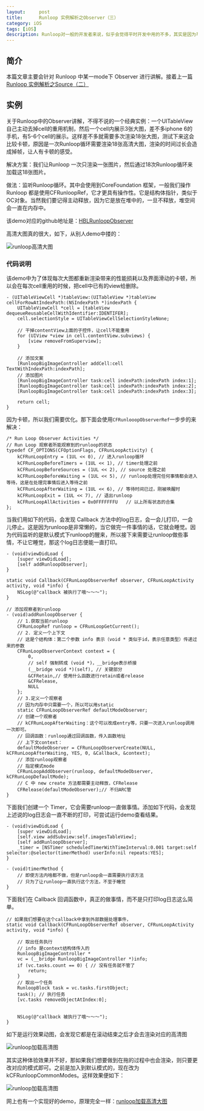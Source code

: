 ```yaml
---
layout:     post
title:      Runloop 实例解析之Observer（三）
category: iOS
tags: [iOS]
description: Runloop对一般的开发者来说，似乎会觉得平时开发中用的不多，其实是因为苹果帮我们封装的太好了。后面主要会使用例子来解析runloop的使用。
---
```


## 简介

本篇文章主要会针对 Runloop 中某一mode下 Observer 进行讲解。接着上一篇[Runloop 实例解析之Source（二）](http://benlinhuo.github.io//ios/2018/12/09/Runloop%E5%AE%9E%E4%BE%8B%E8%A7%A3%E6%9E%90-%E4%BA%8C.html)


## 实例

关于Runloop中的Observer讲解，不得不说的一个经典实例：一个UITableView 自己主动去掉cell的重用机制，然后一个cell内展示3张大图，差不多iphone 6的手机，有5-6个cell的展示。这样差不多就需要多次渲染18张大图，测试下来这会比较卡顿，原因是一次Runloop循环需要渲染18张高清大图，渲染的时间过长会造成掉帧，让人有卡顿的感受。

解决方案：我们让Runloop 一次只渲染一张图片，然后通过18次Runloop循环来加载这18张图片。

做法：监听Runloop循环。其中会使用到CoreFoundation 框架，一般我们操作 Runloop 都是使用CFRunloopRef，它才更具有操作性。它是结构体指针，类似于OC对象。当然我们要记得主动释放，因为它是放在堆中的，一旦不释放，堆空间会一直在内存中。

该demo对应的github地址是：[HBLRunloopObserver](https://github.com/benlinhuo/BLOGExample/tree/master/HBLRunloopObserver)

高清大图真的很大，如下，从别人demo中搂的：

![runloop高清大图](/assets/images/runloop_bigImage.png)


### 代码说明

该demo中为了体现每次大图都重新渲染带来的性能损耗以及界面滑动的卡顿，所以会在每次cell重用的时候，把cell中已有的view给删除。

```
- (UITableViewCell *)tableView:(UITableView *)tableView cellForRowAtIndexPath:(NSIndexPath *)indexPath {
    UITableViewCell *cell = [tableView dequeueReusableCellWithIdentifier:IDENTIFER];
    cell.selectionStyle = UITableViewCellSelectionStyleNone;
    
    // 干掉contentView上面的子控件，让cell不能重用
    for (UIView *view in cell.contentView.subviews) {
        [view removeFromSuperview];
    }
    
    // 添加文案
    [RunloopBigImageController addCell:cell TextWithIndexPath:indexPath];
    // 添加图片
    [RunloopBigImageController task:cell indexPath:indexPath index:1];
    [RunloopBigImageController task:cell indexPath:indexPath index:2];
    [RunloopBigImageController task:cell indexPath:indexPath index:3];

    return cell;
}
```

因为卡顿，所以我们需要优化。那下面会使用`CFRunlooopObserverRef`一步步的来解决：

```
/* Run Loop Observer Activities */
// Run Loop 观察者所能观察到的runloop的状态
typedef CF_OPTIONS(CFOptionFlags, CFRunLoopActivity) {
    kCFRunLoopEntry = (1UL << 0), // 进入runloop循环
    kCFRunLoopBeforeTimers = (1UL << 1), // timer处理之前
    kCFRunLoopBeforeSources = (1UL << 2), // source 处理之前
    kCFRunLoopBeforeWaiting = (1UL << 5), // runloop处理完任何事情都会进入等待，这是在处理完事情后进入等待之前
    kCFRunLoopAfterWaiting = (1UL << 6), // 等待时间已过，刚被唤醒时
    kCFRunLoopExit = (1UL << 7), // 退出runloop  
    kCFRunLoopAllActivities = 0x0FFFFFFFU   // 以上所有状态的合集
};
```

当我们用如下的代码，会发现 Callback 方法中的log日志，会一会儿打印，一会儿停止。这是因为runloop是非常懒的，当它做完一件事情的话，它就会睡觉。因为代码监听的是默认模式下runloop的醒来，所以接下来需要让runloop做些事情，不让它睡觉，那这个log日志便能一直打印。

```
- (void)viewDidLoad {
    [super viewDidLoad];
    [self addRunloopObserver];
}

static void Callback(CFRunLoopObserverRef observer, CFRunLoopActivity activity, void *info) {
    NSLog(@"callback 被执行了哦～～～");
}

// 添加观察者到runloop
- (void)addRunloopObserver {
    // 1.获取当前runloop
    CFRunLoopRef runloop = CFRunLoopGetCurrent();
    // 2. 定义一个上下文
    // 这是个结构体：第二个参数 info 表示（void * 类似于id，表示任意类型）传递过来的参数
    CFRunLoopObserverContext context = {
        0,
        // self 强制转成 (void *)，__bridge表示桥接
        (__bridge void *)(self), // 关键部分
        &CFRetain,// 使用什么函数进行retain或者release
        &CFRelease,
        NULL
    };
    // 3.定义一个观察者
    // 因为内存中只需要一个，所以可以用static
    static CFRunLoopObserverRef defaultModeObserver;
    // 创建一个观察者
    // kCFRunLoopAfterWaiting：这个可以改成entry等，只要一次进入runloop调用一次即可。
    // 回调函数：runloop通过回调函数，传入函数地址
    // 上下文context：
    defaultModeObserver = CFRunLoopObserverCreate(NULL, kCFRunLoopAfterWaiting, YES, 0, &Callback, &context);
    // 添加runloop观察者
    // 指定模式mode
    CFRunLoopAddObserver(runloop, defaultModeObserver, kCFRunLoopDefaultMode);
    // C 中 new create 方法都需要主动释放，CFRelease
    CFRelease(defaultModeObserver);// 不归ARC管
}
```

下面我们创建一个 Timer，它会需要runloop一直做事情。添加如下代码，会发现上述说的log日志会一直不断的打印，可尝试运行demo查看结果。

```
- (void)viewDidLoad {
    [super viewDidLoad];
    [self.view addSubview:self.imagesTableView];
    [self addRunloopObserver];
    _timer = [NSTimer scheduledTimerWithTimeInterval:0.001 target:self selector:@selector(timerMethod) userInfo:nil repeats:YES];
}

- (void)timerMethod {
    // 即使方法内啥都不做，但是runloop会一直需要执行该方法
    // 只为了让runloop一直执行这个方法，不至于睡觉
}
```

下面我们在 Callback 回调函数中，真正的做事情，而不是只打印log日志这么简单。

```
// 如果我们想要在这个callback中拿到外部数据处理事件，
static void Callback(CFRunLoopObserverRef observer, CFRunLoopActivity activity, void *info) {
    
    // 取出任务执行
    // info 是context结构体传入的
    RunloopBigImageController *
    vc = (__bridge RunloopBigImageController *)info;
    if (vc.tasks.count == 0) { // 没有任务就不管了
        return;
    }
    // 取出一个任务
    RunloopBlock task = vc.tasks.firstObject;
    task(); // 执行任务
    [vc.tasks removeObjectAtIndex:0];
    
    
    NSLog(@"callback 被执行了哦～～～");
}   
```

如下是运行效果动图，会发现它都是在滚动结束之后才会去渲染对应的高清图

![runloop加载高清图](/assets/images/runloop_observer_afterwaiting.gif)

其实这种体验效果并不好，那如果我们想要做到在拖的过程中也会渲染，则只要更改对应的模式即可。之前是加入到默认模式的，现在改为 kCFRunloopCommonModes。这样效果便如下：

![runloop加载高清图](/assets/images/runloop_observer_common.gif)

网上也有一个实现好的demo，原理完全一样：[runloop加载高清大图](https://github.com/diwu/RunLoopWorkDistribution)






































